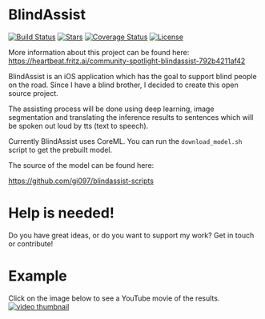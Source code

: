 # BlindAssist

[![Build Status](https://travis-ci.org/gi097/blindassist-ios.svg?branch=develop)](https://travis-ci.org/gi097/blindassist-ios)
[![Stars](http://starveller.sigsev.io/api/repos/gi097/blindassist-ios/badge)](http://starveller.sigsev.io/gi097/blindassist-ios)
[![Coverage Status](https://coveralls.io/repos/github/gi097/blindassist-ios/badge.svg?branch=develop)](https://coveralls.io/github/gi097/blindassist-ios?branch=develop)
[![License](https://img.shields.io/badge/License-GPL%20v3-blue.svg)](LICENSE)

More information about this project can be found here:
https://heartbeat.fritz.ai/community-spotlight-blindassist-792b4211af42

BlindAssist is an iOS application which has the goal to support blind people
on the road. Since I have a blind brother, I decided to create this open source
project.

The assisting process will be done using deep learning, image segmentation
and translating the inference results to sentences which will be spoken out loud 
by tts (text to speech).

Currently BlindAssist uses CoreML. You can run the `download_model.sh` script to
get the prebuilt model.

The source of the model can be found here:

https://github.com/gi097/blindassist-scripts

# Help is needed!
Do you have great ideas, or do you want to support my work? Get in touch or contribute!

# Example
Click on the image below to see a YouTube movie of the results.
[![video thumbnail](https://img.youtube.com/vi/eb-ESNV_PEI/0.jpg)](https://youtu.be/eb-ESNV_PEI)

